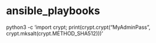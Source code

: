 # ansible_playbooks

python3 -c ‘import crypt; print(crypt.crypt(“MyAdminPass”, crypt.mksalt(crypt.METHOD_SHA512)))’
